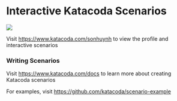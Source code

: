 # Interactive Katacoda Scenarios

[![](http://shields.katacoda.com/katacoda/sonhuynh/count.svg)](https://www.katacoda.com/sonhuynh "Get your profile on Katacoda.com")

Visit https://www.katacoda.com/sonhuynh to view the profile and interactive scenarios

### Writing Scenarios
Visit https://www.katacoda.com/docs to learn more about creating Katacoda scenarios

For examples, visit https://github.com/katacoda/scenario-example
